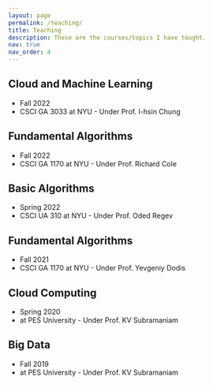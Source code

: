 ```yaml
---
layout: page
permalink: /teaching/
title: Teaching
description: These are the courses/topics I have tought.
nav: true
nav_order: 4
---
```


<h2 class="year">Cloud and Machine Learning</h2>
<ul>
    <li>Fall 2022</li>
    <li>CSCI GA 3033 at NYU - Under Prof. I-hsin Chung </li>
</ul>

<h2 class="year">Fundamental Algorithms</h2>
<ul>
    <li>Fall 2022</li>
    <li>CSCI GA 1170 at NYU - Under Prof. Richard Cole </li>
</ul>

<h2 class="year">Basic Algorithms</h2>
<ul>
    <li>Spring 2022</li>
    <li>CSCI UA 310 at NYU - Under Prof. Oded Regev </li>
</ul>

<h2 class="year">Fundamental Algorithms</h2>
<ul>
    <li>Fall 2021</li>
    <li>CSCI GA 1170 at NYU - Under Prof. Yevgeniy Dodis </li>
</ul>


<h2 class="year">Cloud Computing</h2>
<ul>
    <li>Spring 2020</li>
    <li>at PES University - Under Prof. KV Subramaniam </li>
</ul>

<h2 class="year">Big Data</h2>
<ul>
    <li>Fall 2019</li>
    <li>at PES University - Under Prof. KV Subramaniam </li>
</ul>
